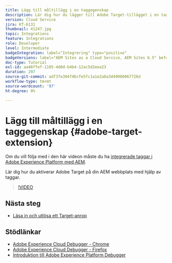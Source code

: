 ```yaml
---
title: Lägg till måltillägg i en taggegenskap
description: Lär dig hur du lägger till Adobe Target-tillägget i en taggegenskap.
version: Cloud Service
jira: KT-6131
thumbnail: 41247.jpg
topic: Integrations
feature: Integrations
role: Developer
level: Intermediate
badgeIntegration: label="Integrering" type="positive"
badgeVersions: label="AEM Sites as a Cloud Service, AEM Sites 6.5" before-title="false"
doc-type: Tutorial
exl-id: aa48ffef-1105-4d0d-b4b4-12ac5d2eea23
duration: 297
source-git-commit: adf3fe30474bcfe5fc1a1e2a8a3d49060067726d
workflow-type: tm+mt
source-wordcount: '97'
ht-degree: 0%

---
```


# Lägg till måltillägg i en taggegenskap {#adobe-target-extension}

Om du vill följa med i den här videon måste du ha [integrerade taggar i Adobe Experience Platform med AEM](../experience-platform/data-collection/tags/overview.md).

Lär dig hur du aktiverar Adobe Target på din AEM webbplats med hjälp av taggar.

>[!VIDEO](https://video.tv.adobe.com/v/41247?quality=12&learn=on)

## Nästa steg

+ [Läsa in och utlösa ett Target-anrop](./load-and-fire-target.md)

## Stödlänkar

+ [Adobe Experience Cloud Debugger - Chrome](https://chrome.google.com/webstore/detail/adobe-experience-platform/bfnnokhpnncpkdmbokanobigaccjkpob)
+ [Adobe Experience Cloud Debugger - Firefox](https://addons.mozilla.org/en-US/firefox/addon/adobe-experience-platform-dbg/)
+ [Introduktion till Adobe Experience Platform Debugger](https://experienceleague.adobe.com/docs/platform-learn/data-collection/debugger/overview.html)
